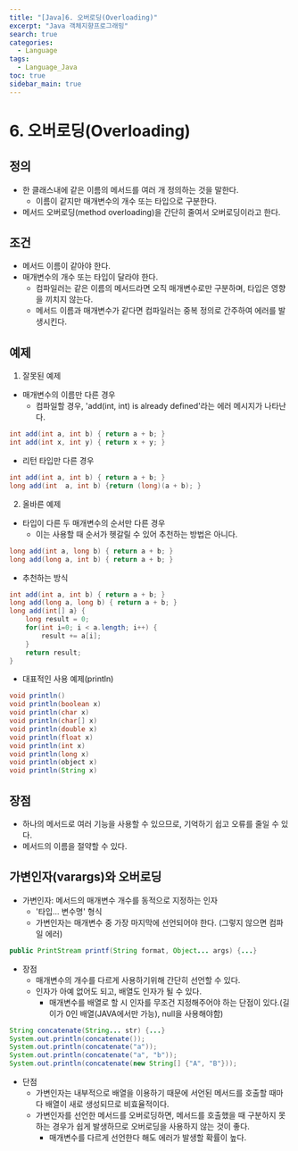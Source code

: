 ```yaml
---
title: "[Java]6. 오버로딩(Overloading)"
excerpt: "Java 객체지향프로그래밍"
search: true
categories:
  - Language
tags:
  - Language_Java
toc: true
sidebar_main: true
---
```


# 6. 오버로딩(Overloading)

## 정의
- 한 클래스내에 같은 이름의 메서드를 여러 개 정의하는 것을 말한다.
	- 이름이 같지만 매개변수의 개수 또는 타입으로 구분한다.
- 메서드 오버로딩(method overloading)을 간단히 줄여서 오버로딩이라고 한다.

## 조건
- 메서드 이름이 같아야 한다.
- 매개변수의 개수 또는 타입이 달라야 한다.
	- 컴파일러는 같은 이름의 메서드라면 오직 매개변수로만 구분하며, 타입은 영향을 끼치지 않는다.
	- 메서드 이름과 매개변수가 같다면 컴파일러는 중복 정의로 간주하여 에러를 발생시킨다.

## 예제
1. 잘못된 예제
- 매개변수의 이름만 다른 경우
	- 컴파일할 경우, 'add(int, int) is already defined'라는 에러 메시지가 나타난다.

```java
int add(int a, int b) { return a + b; }
int add(int x, int y) { return x + y; }
```

- 리턴 타입만 다른 경우

```java
int add(int a, int b) { return a + b; }
long add(int  a, int b) {return (long)(a + b); }
```

2. 올바른 예제
- 타입이 다른 두 매개변수의 순서만 다른 경우
	- 이는 사용할 때 순서가 헷갈릴 수 있어 추천하는 방법은 아니다.

```java
long add(int a, long b) { return a + b; }
long add(long a, int b) { return a + b; }
```

- 추천하는 방식

```java
int add(int a, int b) { return a + b; }
long add(long a, long b) { return a + b; }
long add(int[] a} {
	long result = 0;
	for(int i=0; i < a.length; i++) {
		result += a[i];
	}
	return result;
}
```

- 대표적인 사용 예제(println)

```java
void println()
void println(boolean x)
void println(char x)
void println(char[] x)
void println(double x)
void println(float x)
void println(int x)
void println(long x)
void println(object x)
void println(String x)
```

## 장점
- 하나의 메서드로 여러 기능을 사용할 수 있으므로, 기억하기 쉽고 오류를 줄일 수 있다.
- 메서드의 이름을 절약할 수 있다.

## 가변인자(varargs)와 오버로딩
- 가변인자: 메서드의 매개변수 개수를 동적으로 지정하는 인자
	- '타입... 변수명' 형식
	- 가변인자는 매개변수 중 가장 마지막에 선언되어야 한다. (그렇지 않으면 컴파일 에러)

```java
public PrintStream printf(String format, Object... args) {...}
```

- 장점
	- 매개변수의 개수를 다르게 사용하기위해 간단히 선언할 수 있다.
	- 인자가 아예 없어도 되고, 배열도 인자가 될 수 있다.
		- 매개변수를 배열로 할 시 인자를 무조건 지정해주어야 하는 단점이 있다.(길이가 0인 배열(JAVA에서만 가능), null을 사용해야함)

```java
String concatenate(String... str) {...}
System.out.println(concatenate());
System.out.println(concatenate("a"));
System.out.println(concatenate("a", "b"));
System.out.println(concatenate(new String[] {"A", "B"}));
```

- 단점
	- 가변인자는 내부적으로 배열을 이용하기 때문에 서언된 메서드를 호출할 때마다 배열이 새로 생성되므로 비효율적이다.
	- 가변인자를 선언한 메서드를 오버로딩하면, 메서드를 호출했을 때 구분하지 못하는 경우가 쉽게 발생하므로 오버로딩을 사용하지 않는 것이 좋다.
		- 매개변수를 다르게 선언한다 해도 에러가 발생할 확률이 높다.

